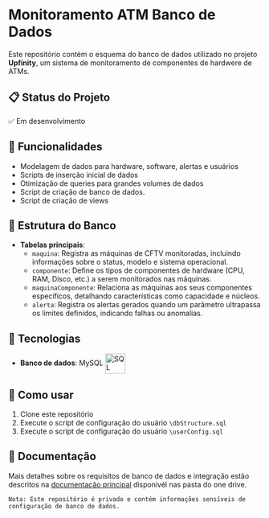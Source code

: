 # Monitoramento ATM Banco de Dados

Este repositório contém o esquema do banco de dados utilizado no projeto **Upfinity**, um sistema de monitoramento de componentes de hardwere de ATMs. 

## 📋 Status do Projeto

✅ Em desenvolvimento 

## 🚀 Funcionalidades

- Modelagem de dados para hardware, software, alertas e usuários
- Scripts de inserção inicial de dados
- Otimização de queries para grandes volumes de dados
- Script de criação de banco de dados.
- Script de criação de views

## 📂 Estrutura do Banco  

- **Tabelas principais**:
  - `maquina`: Registra as máquinas de CFTV monitoradas, incluindo informações sobre o status, modelo e sistema operacional.
  - `componente`: Define os tipos de componentes de hardware (CPU, RAM, Disco, etc.) a serem monitorados nas máquinas.
  - `maquinaComponente`: Relaciona as máquinas aos seus componentes específicos, detalhando características como capacidade e núcleos.
  - `alerta`: Registra os alertas gerados quando um parâmetro ultrapassa os limites definidos, indicando falhas ou anomalias.


## 🚀 Tecnologias  

-   **Banco de dados**: MySQL 
<img
    align="center"
    alt="SQL"
    title="SQL"
    width="40px"
    style="padding-rigth: 10px;"
    src="https://cdn.jsdelivr.net/gh/devicons/devicon@latest/icons/azuresqldatabase/azuresqldatabase-original.svg"
/> 

## 📌 Como usar  
1. Clone este repositório  
2. Execute o script de configuração do usuário `\dbStructure.sql`
3. Execute o script de configuração do usuário `\userConfig.sql`

## 📖 Documentação
Mais detalhes sobre os requisitos de banco de dados e integração estão descritos na [documentação principal]() disponivél nas pasta do one drive.

`Nota: Este repositório é privado e contém informações sensíveis de configuração de banco de dados.`